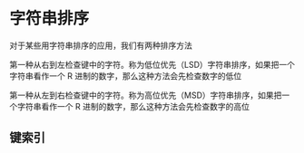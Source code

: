 # 字符串排序

对于某些用字符串排序的应用，我们有两种排序方法

第一种从右到左检查键中的字符。称为低位优先（LSD）字符串排序，如果把一个字符串看作一个 R 进制的数字，那么这种方法会先检查数字的低位

第一种从左到右检查键中的字符。称为高位优先（MSD）字符串排序，如果把一个字符串看作一个 R 进制的数字，那么这种方法会先检查数字的高位

## 键索引